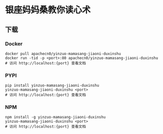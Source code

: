 # 银座妈妈桑教你读心术

## 下载

### Docker

```
docker pull apachecn0/yinzuo-mamasang-jiaoni-duxinshu
docker run -tid -p <port>:80 apachecn0/yinzuo-mamasang-jiaoni-duxinshu
# 访问 http://localhost:{port} 查看文档
```

### PYPI

```
pip install yinzuo-mamasang-jiaoni-duxinshu
yinzuo-mamasang-jiaoni-duxinshu <port>
# 访问 http://localhost:{port} 查看文档
```

### NPM

```
npm install -g yinzuo-mamasang-jiaoni-duxinshu
yinzuo-mamasang-jiaoni-duxinshu <port>
# 访问 http://localhost:{port} 查看文档
```
